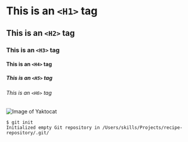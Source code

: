 # This is an `<H1>` tag
## This is an `<H2>` tag
### This is an `<H3>` tag
#### This is an `<H4>` tag
##### This is an `<H5>` tag
###### This is an `<H6>` tag

![Image of Yaktocat](https://octodex.github.com/images/yaktocat.png)


```
$ git init
Initialized empty Git repository in /Users/skills/Projects/recipe-repository/.git/
```
